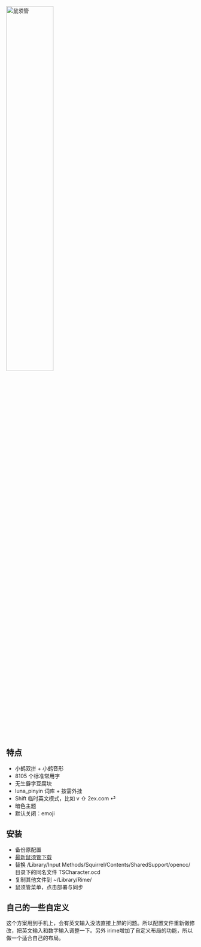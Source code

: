 <img alt="鼠须管" src="screenshot.png" width="50%" height="50%">

## 特点

- 小鹤双拼 + 小鹤音形
- 8105 个标准常用字
- 无生僻字豆腐块
- luna_pinyin 词库 + 按需外挂
- Shift 临时英文模式，比如 v ⇧ 2ex.com ⏎
- 暗色主题
- 默认关闭：emoji

## 安装

- 备份原配置
- [最新鼠须管下载](https://dl.bintray.com/rime/squirrel/)
- 替换 /Library/Input Methods/Squirrel/Contents/SharedSupport/opencc/ 目录下的同名文件 TSCharacter.ocd
- 复制其他文件到 ~/Library/Rime/
- 鼠须管菜单，点击部署与同步

## 自己的一些自定义
这个方案用到手机上，会有英文输入没法直接上屏的问题。所以配置文件重新做修改，把英文输入和数字输入调整一下。另外 irime增加了自定义布局的功能，所以做一个适合自己的布局。